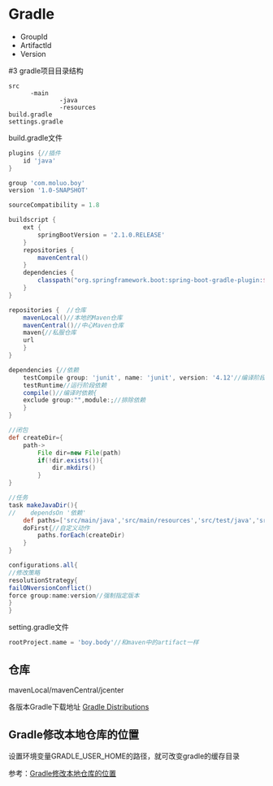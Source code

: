 # Gradle
* GroupId
* ArtifactId
* Version

#3 gradle项目目录结构
```
src
      -main
              -java
              -resources
build.gradle
settings.gradle
```

build.gradle文件
```groovy
plugins {//插件
    id 'java'
}

group 'com.moluo.boy'
version '1.0-SNAPSHOT'

sourceCompatibility = 1.8

buildscript {
    ext {
        springBootVersion = '2.1.0.RELEASE'
    }
    repositories {
        mavenCentral()
    }
    dependencies {
        classpath("org.springframework.boot:spring-boot-gradle-plugin:${springBootVersion}")
    }
}

repositories {  //仓库
    mavenLocal()//本地的Maven仓库
    mavenCentral()//中心Maven仓库
    maven{//私服仓库
    url
    }
}

dependencies {//依赖
    testCompile group: 'junit', name: 'junit', version: '4.12'//编译阶段依赖
    testRuntime//运行阶段依赖
    compile()//编译时依赖{
    exclude group:"",module:;//排除依赖
    }
}

//闭包
def createDir={
    path->
        File dir=new File(path)
        if(!dir.exists()){
            dir.mkdirs()
        }
}

//任务
task makeJavaDir(){
//    dependsOn '依赖'
    def paths=['src/main/java','src/main/resources','src/test/java','src/test/resources']
    doFirst{//自定义动作
        paths.forEach(createDir)
    }
}

configurations.all{
//修改策略
resolutionStrategy{
failONversionConflict()
force group:name:version//强制指定版本
}
}

```
setting.gradle文件
```groovy
rootProject.name = 'boy.body'//和maven中的artifact一样
```

## 仓库
mavenLocal/mavenCentral/jcenter

各版本Gradle下载地址
[Gradle Distributions](http://services.gradle.org/distributions/)

## Gradle修改本地仓库的位置

设置环境变量GRADLE_USER_HOME的路径，就可改变gradle的缓存目录

参考：[Gradle修改本地仓库的位置](https://blog.csdn.net/baiyicanggou_wujie/article/details/80319377)


